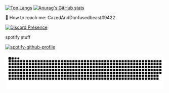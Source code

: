 [![Top Langs](https://github-readme-stats.vercel.app/api/top-langs/?username=666TranZit666)](https://github.com/anuraghazra/github-readme-stats)
[![Anurag's GitHub stats](https://github-readme-stats.vercel.app/api?username=666TranZit666)](https://github.com/anuraghazra/github-readme-stats)

💬 How to reach me: CazedAndDonfusedbeast#9422

[![Discord Presence](https://lanyard.cnrad.dev/api/606536082783469587?theme=dark&bg=ff9ba1)](https://discord.com/users/606536082783469587)

spotify stuff

[![spotify-github-profile](https://spotify-github-profile.vercel.app/api/view?uid=48demyqytcv8p4eekgjosqw0z&cover_image=true&theme=default&show_offline=true&bar_color_cover=true)](https://spotify-github-profile.vercel.app/api/view?uid=48demyqytcv8p4eekgjosqw0z&redirect=true)

<picture>
  <source media="(prefers-color-scheme: dark)" srcset="https://raw.githubusercontent.com/666TranZit666/666TranZit666/main/github-user-contribution.svg">
  <source media="(prefers-color-scheme: light)" srcset="https://raw.githubusercontent.com/666TranZit666/666TranZit666/main/github-user-contribution.svg">
  <img alt="github contribution grid snake animation" src="https://raw.githubusercontent.com/666TranZit666/666TranZit666/main/github-user-contribution.svg">
</picture>

<!--
**666TranZit666/666TranZit666** is a ✨ _special_ ✨ repository because its `README.md` (this file) appears on your GitHub profile.

Here are some ideas to get you started:

- 🔭 I’m currently working on ...
- 🌱 I’m currently learning ...
- 👯 I’m looking to collaborate on ...
- 🤔 I’m looking for help with ...
- 💬 Ask me about ...
- 📫 How to reach me: ...
- 😄 Pronouns: ...
- ⚡ Fun fact: ...3
-->

